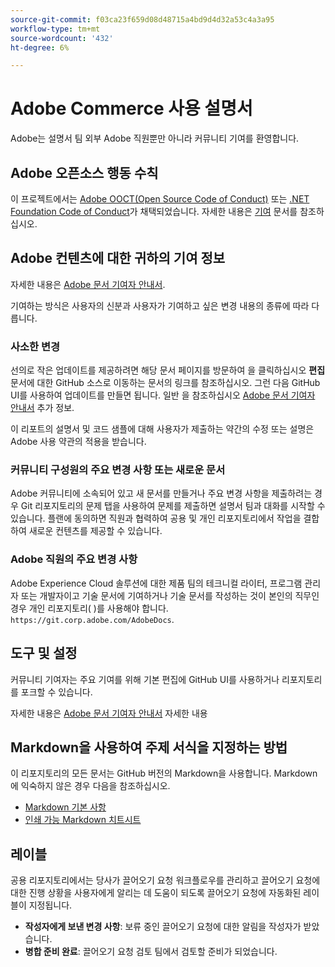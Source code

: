 ```yaml
---
source-git-commit: f03ca23f659d08d48715a4bd9d4d32a53c4a3a95
workflow-type: tm+mt
source-wordcount: '432'
ht-degree: 6%

---
```

# Adobe Commerce 사용 설명서

Adobe는 설명서 팀 외부 Adobe 직원뿐만 아니라 커뮤니티 기여를 환영합니다.

## Adobe 오픈소스 행동 수칙

이 프로젝트에서는 [Adobe OOCT(Open Source Code of Conduct)](code-of-conduct.md) 또는 [.NET Foundation Code of Conduct](https://dotnetfoundation.org/code-of-conduct)가 채택되었습니다. 자세한 내용은 [기여](contributing.md) 문서를 참조하십시오.

## Adobe 컨텐츠에 대한 귀하의 기여 정보

자세한 내용은 [Adobe 문서 기여자 안내서](https://docs.adobe.com/content/help/en/contributor/contributor-guide/introduction.html).

기여하는 방식은 사용자의 신분과 사용자가 기여하고 싶은 변경 내용의 종류에 따라 다릅니다.

### 사소한 변경

선의로 작은 업데이트를 제공하려면 해당 문서 페이지를 방문하여 을 클릭하십시오 **편집** 문서에 대한 GitHub 소스로 이동하는 문서의 링크를 참조하십시오. 그런 다음 GitHub UI를 사용하여 업데이트를 만들면 됩니다. 일반 을 참조하십시오 [Adobe 문서 기여자 안내서](https://docs.adobe.com/content/help/en/contributor/contributor-guide/introduction.html) 추가 정보.

이 리포트의 설명서 및 코드 샘플에 대해 사용자가 제출하는 약간의 수정 또는 설명은 Adobe 사용 약관의 적용을 받습니다.

### 커뮤니티 구성원의 주요 변경 사항 또는 새로운 문서

Adobe 커뮤니티에 소속되어 있고 새 문서를 만들거나 주요 변경 사항을 제출하려는 경우 Git 리포지토리의 문제 탭을 사용하여 문제를 제출하면 설명서 팀과 대화를 시작할 수 있습니다. 플랜에 동의하면 직원과 협력하여 공용 및 개인 리포지토리에서 작업을 결합하여 새로운 컨텐츠를 제공할 수 있습니다.

<!--
If you submit a pull request with significant changes to documentation and code examples, you'll see a message in the pull request asking you to submit an online contribution license agreement (CLA). We need you to complete the online form before we can review your pull request.
-->

### Adobe 직원의 주요 변경 사항

Adobe Experience Cloud 솔루션에 대한 제품 팀의 테크니컬 라이터, 프로그램 관리자 또는 개발자이고 기술 문서에 기여하거나 기술 문서를 작성하는 것이 본인의 직무인 경우 개인 리포지토리( )를 사용해야 합니다. `https://git.corp.adobe.com/AdobeDocs`.

<!--Employees from other parts of the Adobe world should use the public repo for minor updates.-->

## 도구 및 설정

커뮤니티 기여자는 주요 기여를 위해 기본 편집에 GitHub UI를 사용하거나 리포지토리를 포크할 수 있습니다.

자세한 내용은 [Adobe 문서 기여자 안내서](https://docs.adobe.com/content/help/en/contributor/contributor-guide/introduction.html) 자세한 내용

## Markdown을 사용하여 주제 서식을 지정하는 방법

이 리포지토리의 모든 문서는 GitHub 버전의 Markdown을 사용합니다. Markdown에 익숙하지 않은 경우 다음을 참조하십시오.

* [Markdown 기본 사항](https://help.github.com/articles/getting-started-with-writing-and-formatting-on-github/)
* [인쇄 가능 Markdown 치트시트](https://guides.github.com/pdfs/markdown-cheatsheet-online.pdf)

## 레이블

공용 리포지토리에서는 당사가 끌어오기 요청 워크플로우를 관리하고 끌어오기 요청에 대한 진행 상황을 사용자에게 알리는 데 도움이 되도록 끌어오기 요청에 자동화된 레이블이 지정됩니다.

* **작성자에게 보낸 변경 사항**: 보류 중인 끌어오기 요청에 대한 알림을 작성자가 받았습니다.
* **병합 준비 완료**: 끌어오기 요청 검토 팀에서 검토할 준비가 되었습니다.
